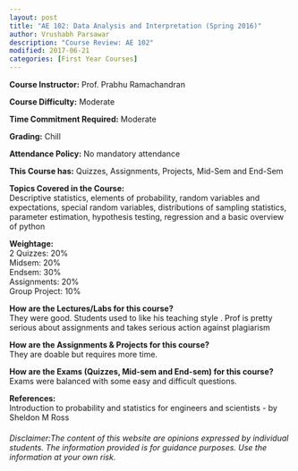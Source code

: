 ```yaml
---
layout: post
title: "AE 102: Data Analysis and Interpretation (Spring 2016)"
author: Vrushabh Parsawar
description: "Course Review: AE 102"
modified: 2017-06-21
categories: [First Year Courses]
---
```


**Course Instructor:** Prof. Prabhu Ramachandran

**Course Difficulty:** Moderate

**Time Commitment Required:** Moderate

**Grading:** Chill

**Attendance Policy:** No mandatory attendance

**This Course has:** Quizzes, Assignments, Projects, Mid-Sem and End-Sem

**Topics Covered in the Course:**  
Descriptive statistics, elements of probability, random variables and expectations, special random variables, distributions of sampling statistics, parameter estimation, hypothesis testing, regression
and a basic overview of python 

**Weightage:**  
2 Quizzes: 20%  
Midsem: 20%  
Endsem: 30%  
Assignments: 20%  
Group Project: 10%  

**How are the Lectures/Labs for this course?**  
They were good. Students used to like his teaching style . Prof is pretty serious about assignments and takes serious action against plagiarism 

**How are the Assignments & Projects for this course?**  
They are doable but requires more time.

**How are the Exams (Quizzes, Mid-sem and End-sem) for this course?**  
Exams were balanced with some easy and difficult questions.


**References:**  
Introduction to probability and statistics for engineers and scientists - by Sheldon M Ross


###### Disclaimer:The content of this website are opinions expressed by individual students. The information provided is for guidance purposes. Use the information at your own risk. 
